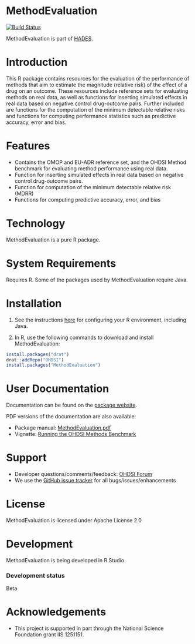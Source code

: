 MethodEvaluation
================

[![Build Status](https://travis-ci.org/OHDSI/MethodEvaluation.svg?branch=master)](https://travis-ci.org/OHDSI/MethodEvaluation)

MethodEvaluation is part of [HADES](https://ohdsi.github.io/Hades).

Introduction
============
This R package contains resources for the evaluation of the performance of methods that aim to estimate the magnitude (relative risk) of the effect of a drug on an outcome. 
These resources include reference sets for evaluating methods on real data, as well as functions for inserting simulated effects in real data based on negative control drug-outcome pairs. Further included are functions for the computation of the minimum detectable relative risks and functions for computing performance statistics such as predictive accuracy, error and bias.

Features
========
- Contains the OMOP and EU-ADR reference set, and the OHDSI Method benchmark for evaluating method performance using real data.
- Function for inserting simulated effects in real data based on negative control drug-outcome pairs.
- Function for computation of the minimum detectable relative risk (MDRR)
- Functions for computing predictive accuracy, error, and bias

Technology
==========
MethodEvaluation is a pure R package. 

System Requirements
===================
Requires R. Some of the packages used by MethodEvaluation require Java.

Installation
============

1. See the instructions [here](https://ohdsi.github.io/Hades/rSetup.html) for configuring your R environment, including Java.

2. In R, use the following commands to download and install MethodEvaluation:

  ```r
  install.packages("drat")
  drat::addRepo("OHDSI")
  install.packages("MethodEvaluation")
  ```

User Documentation
==================
Documentation can be found on the [package website](https://ohdsi.github.io/MethodEvaluation).

PDF versions of the documentation are also available:

* Package manual: [MethodEvaluation.pdf](https://raw.githubusercontent.com/OHDSI/MethodEvaluation/master/extras/MethodEvaluation.pdf) 
* Vignette: [Running the OHDSI Methods Benchmark](https://raw.githubusercontent.com/OHDSI/MethodEvaluation/master/inst/doc/OhdsiMethodsBenchmark.pdf)

Support
=======
* Developer questions/comments/feedback: <a href="http://forums.ohdsi.org/c/developers">OHDSI Forum</a>
* We use the <a href="https://github.com/OHDSI/MethodEvaluation/issues">GitHub issue tracker</a> for all bugs/issues/enhancements
 
License
=======
MethodEvaluation is licensed under Apache License 2.0

Development
===========
MethodEvaluation is being developed in R Studio.

### Development status

Beta

Acknowledgements
================
- This project is supported in part through the National Science Foundation grant IIS 1251151.
